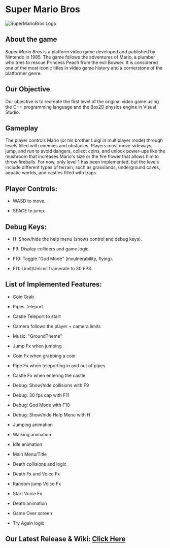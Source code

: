 # Super Mario Bros
![SuperMarioBros Logo](https://upload.wikimedia.org/wikipedia/commons/2/2b/Super_Mario_Bros._Logo.svg)

## About the game
_Super Mario Bros_ is a platform video game developed and published by Nintendo in 1985. The game follows the adventures of Mario, a plumber who tries to rescue Princess Peach from the evil Bowser. It is considered one of the most iconic titles in video game history and a cornerstone of the platformer genre.

## Our Objective
Our objective is to recreate the first level of the original video game using the C++ programming language and the Box2D physics engine in Visual Studio.

## Gameplay

The player controls Mario (or his brother Luigi in multiplayer mode) through levels filled with enemies and obstacles. Players must move sideways, jump, and run to avoid dangers, collect coins, and unlock power-ups like the mushroom that increases Mario's size or the fire flower that allows him to throw fireballs. 
For now, only level 1 has been implemented, but the levels include different types of terrain, such as grasslands, underground caves, aquatic worlds, and castles filled with traps.

## Player Controls:
- WASD to move.

- SPACE to jump.

## Debug Keys:
- H: Show/hide the help menu (shows control and debug keys).

- F9: Display colliders and game logic.

- F10: Toggle "God Mode" (invulnerability, flying).

- F11: Limit/Unlimit framerate to 30 FPS.

## List of Implemented Features:

- Coin Grab

- Pipes Teleport

- Castle Teleport to start

- Camera follows the player + camera limits

- Music: "GroundTheme"

- Jump Fx when jumping

- Coin Fx when grabbing a coin

- Pipe Fx when teleporting in and out of pipes

- Castle Fx when entering the castle

- Debug: Show/hide collisions with F9

- Debug: 30 fps cap with F11

- Debug: God Mode with F10

- Debug: Show/hide Help Menu with H

- Jumping animation

- Walking animation

- Idle animation

- Main Menu/Title

- Death collisions and logic

- Death Fx and Voice Fx

- Random jump Voice Fx

- Start Voice Fx

- Death animation

- Game Over screen

- Try Again logic

## Our Latest Release & Wiki: [Click Here](https://github.com/JanaPuig/Super-Mario-Bros/wiki/Release)
